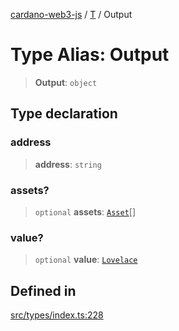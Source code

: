 [cardano-web3-js](../../../index.md) / [T](../index.md) / Output

# Type Alias: Output

> **Output**: `object`

## Type declaration

### address

> **address**: `string`

### assets?

> `optional` **assets**: [`Asset`](Asset.md)[]

### value?

> `optional` **value**: [`Lovelace`](Lovelace.md)

## Defined in

[src/types/index.ts:228](https://github.com/xray-network/cardano-web3-js/blob/main/src/types/index.ts#L228)
